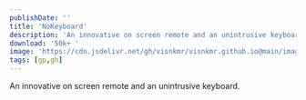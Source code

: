 ```yaml
---
publishDate: ''
title: 'NoKeyboard'
description: 'An innovative on screen remote and an unintrusive keyboard. '
download: '50k+ '
image: 'https://cdn.jsdelivr.net/gh/visnkmr/visnkmr.github.io@main/images'
tags: [gp,gh]
---
```


An innovative on screen remote and an unintrusive keyboard.